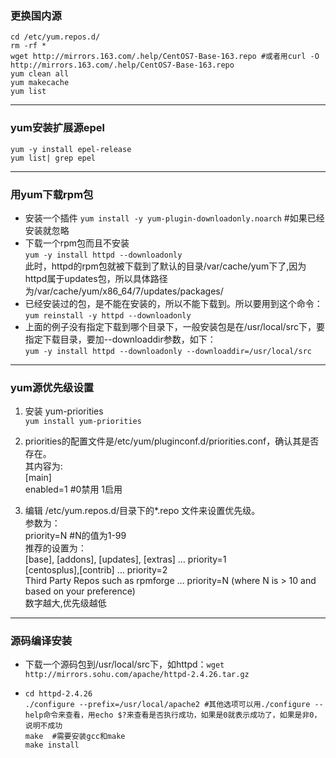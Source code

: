 ### 更换国内源  
  ```
  cd /etc/yum.repos.d/  
  rm -rf *
  wget http://mirrors.163.com/.help/CentOS7-Base-163.repo #或者用curl -O http://mirrors.163.com/.help/CentOS7-Base-163.repo
  yum clean all
  yum makecache
  yum list
  ```

-----------------------------------------
### yum安装扩展源epel
  ```yum -y install epel-release```  
  ```yum list| grep epel```  

----------------------------------------
### 用yum下载rpm包
* 安装一个插件  ```yum install -y yum-plugin-downloadonly.noarch```  #如果已经安装就忽略
* 下载一个rpm包而且不安装  
  ```yum -y install httpd --downloadonly```  
  此时，httpd的rpm包就被下载到了默认的目录/var/cache/yum下了,因为httpd属于updates包，所以具体路径为/var/cache/yum/x86_64/7/updates/packages/  
* 已经安装过的包，是不能在安装的，所以不能下载到。所以要用到这个命令：  
  ```yum reinstall -y httpd --downloadonly```  
* 上面的例子没有指定下载到哪个目录下，一般安装包是在/usr/local/src下，要指定下载目录，要加--downloaddir参数，如下：  
  ```yum -y install httpd --downloadonly --downloaddir=/usr/local/src```  
----------------------------------------------
### yum源优先级设置  
1. 安装 yum-priorities  
  ```yum install yum-priorities```  
2. priorities的配置文件是/etc/yum/pluginconf.d/priorities.conf，确认其是否存在。  
其内容为:  
[main]  
enabled=1   #0禁用 1启用  

3. 编辑 /etc/yum.repos.d/目录下的*.repo 文件来设置优先级。  
参数为：  
priority=N   #N的值为1-99  
推荐的设置为：  
[base], [addons], [updates], [extras] … priority=1   
[centosplus],[contrib] … priority=2  
Third Party Repos such as rpmforge … priority=N   (where N is > 10 and based on your preference)  
数字越大,优先级越低  
-----------------------------------------------
### 源码编译安装
* 下载一个源码包到/usr/local/src下，如httpd：```wget http://mirrors.sohu.com/apache/httpd-2.4.26.tar.gz```  
* ```tar zxvf httpd-2.4.26.tar.gz
  cd httpd-2.4.26
  ./configure --prefix=/usr/local/apache2 #其他选项可以用./configure --help命令来查看，用echo $?来查看是否执行成功，如果是0就表示成功了，如果是非0，说明不成功  
  make  #需要安装gcc和make
  make install
  ```  

